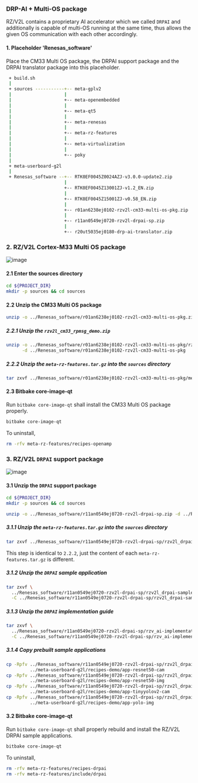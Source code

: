 ### DRP-AI + Multi-OS package

RZ/V2L contains a proprietary AI accelerator which we called `DRPAI` and additionally is capable of multi-OS running at the same time, thus allows the given OS communication with each other accordingly.  

#### 1. Placeholder 'Renesas_software'

Place the CM33 Multi OS package, the DRPAI support package and the DRPAI translator package into this placeholder. 

```bash
 + build.sh
 |
 + sources -----------+-- meta-gplv2
 |                    |
 |                    +-- meta-openembedded
 |                    |
 |                    +-- meta-qt5
 |                    |
 |                    +-- meta-renesas
 |                    |
 |                    +-- meta-rz-features
 |                    |
 |                    +-- meta-virtualization
 |                    |
 |                    +-- poky
 |
 + meta-userboard-g2l 
 |
 + Renesas_software --+-- RTK0EF0045Z0024AZJ-v3.0.0-update2.zip
                      |
                      +-- RTK0EF0045Z13001ZJ-v1.2_EN.zip
                      |
                      +-- RTK0EF0045Z15001ZJ-v0.58_EN.zip
                      |
                      +-- r01an6238ej0102-rzv2l-cm33-multi-os-pkg.zip
                      |
                      +-- r11an0549ej0720-rzv2l-drpai-sp.zip
                      |
                      +-- r20ut5035ej0180-drp-ai-translator.zip
```

### 2. RZ/V2L Cortex-M33 Multi OS package

![image](https://user-images.githubusercontent.com/33512027/211717414-10c60ae3-1d53-4aa1-b412-812adaa96c30.png)

#### 2.1 Enter the sources directory

```bash
cd ${PROJECT_DIR}
mkdir -p sources && cd sources
```

#### 2.2 Unzip the CM33 Multi OS package

```bash
unzip -o ../Renesas_software/r01an6238ej0102-rzv2l-cm33-multi-os-pkg.zip -d ../Renesas_software
```

##### 2.2.1 Unzip the `rzv2l_cm33_rpmsg_demo.zip`

```bash
unzip -o ../Renesas_software/r01an6238ej0102-rzv2l-cm33-multi-os-pkg/rzv2l_cm33_rpmsg_demo.zip \
      -d ../Renesas_software/r01an6238ej0102-rzv2l-cm33-multi-os-pkg
```

##### 2.2.2 Unzip the `meta-rz-features.tar.gz` into the `sources` directory

```bash
tar zxvf ../Renesas_software/r01an6238ej0102-rzv2l-cm33-multi-os-pkg/meta-rz-features.tar.gz
```

#### 2.3 Bitbake core-image-qt

Run `bitbake core-image-qt` shall install the CM33 Multi OS package properly. 

```bash
bitbake core-image-qt
```

To uninstall, 

```bash
rm -rfv meta-rz-features/recipes-openamp
```

### 3. RZ/V2L `DRPAI` support package

![image](https://user-images.githubusercontent.com/33512027/211717812-11ddd876-0e96-427a-a600-771dbe3affb7.png)

#### 3.1 Unzip the `DRPAI` support package

```bash
cd ${PROJECT_DIR}
mkdir -p sources && cd sources
```

```bash
unzip -o ../Renesas_software/r11an0549ej0720-rzv2l-drpai-sp.zip -d ../Renesas_software/r11an0549ej0720-rzv2l-drpai-sp
```

##### 3.1.1 Unzip the `meta-rz-features.tar.gz` into the `sources` directory

```bash
tar zxvf ../Renesas_software/r11an0549ej0720-rzv2l-drpai-sp/rzv2l_drpai-driver/meta-rz-features.tar.gz
```

This step is identical to `2.2.2`, just the content of each `meta-rz-features.tar.gz` is different. 

##### 3.1.2 Unzip the `DRPAI` sample application

```bash
tar zxvf \
  ../Renesas_software/r11an0549ej0720-rzv2l-drpai-sp/rzv2l_drpai-sample-application/rzv2l_drpai-sample-application_ver7.20.tar.gz \
  -C ../Renesas_software/r11an0549ej0720-rzv2l-drpai-sp/rzv2l_drpai-sample-application
```

##### 3.1.3 Unzip the `DRPAI` implementation guide

```bash
tar zxvf \
  ../Renesas_software/r11an0549ej0720-rzv2l-drpai-sp/rzv_ai-implementation-guide/rzv_ai-implementation-guide_ver7.20.tar.gz \
  -C ../Renesas_software/r11an0549ej0720-rzv2l-drpai-sp/rzv_ai-implementation-guide
```

##### 3.1.4 Copy prebuilt sample applications

```bash
cp -Rpfv ../Renesas_software/r11an0549ej0720-rzv2l-drpai-sp/rzv2l_drpai-sample-application/app_resnet50_cam \
         ../meta-userboard-g2l/recipes-demo/app-resnet50-cam
cp -Rpfv ../Renesas_software/r11an0549ej0720-rzv2l-drpai-sp/rzv2l_drpai-sample-application/app_resnet50_img \
         ../meta-userboard-g2l/recipes-demo/app-resnet50-img
cp -Rpfv ../Renesas_software/r11an0549ej0720-rzv2l-drpai-sp/rzv2l_drpai-sample-application/app_tinyyolov2_cam \
         ../meta-userboard-g2l/recipes-demo/app-tinyyolov2-cam
cp -Rpfv ../Renesas_software/r11an0549ej0720-rzv2l-drpai-sp/rzv2l_drpai-sample-application/app_yolo_img \
         ../meta-userboard-g2l/recipes-demo/app-yolo-img
```

#### 3.2 Bitbake core-image-qt

Run `bitbake core-image-qt` shall properly rebuild and install the RZ/V2L DRPAI sample applications. 

```bash
bitbake core-image-qt
```

To uninstall, 

```bash
rm -rfv meta-rz-features/recipes-drpai
rm -rfv meta-rz-features/include/drpai
```


